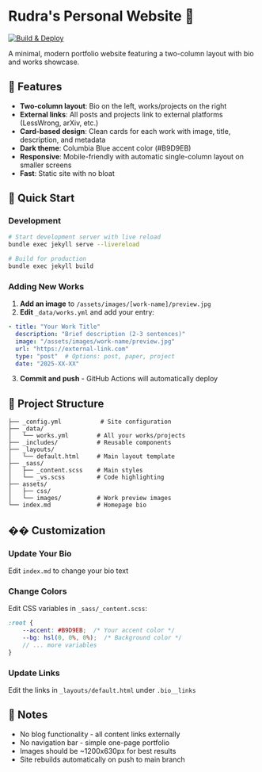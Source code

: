 # Rudra's Personal Website 🚀

[![Build & Deploy](https://github.com/rgs2151/landing/actions/workflows/jekyll.yml/badge.svg)](https://github.com/rgs2151/landing/actions/workflows/jekyll.yml)

A minimal, modern portfolio website featuring a two-column layout with bio and works showcase.

## 🎨 Features

- **Two-column layout**: Bio on the left, works/projects on the right
- **External links**: All posts and projects link to external platforms (LessWrong, arXiv, etc.)
- **Card-based design**: Clean cards for each work with image, title, description, and metadata
- **Dark theme**: Columbia Blue accent color (#B9D9EB)
- **Responsive**: Mobile-friendly with automatic single-column layout on smaller screens
- **Fast**: Static site with no bloat

## 🚀 Quick Start

### Development

```bash
# Start development server with live reload
bundle exec jekyll serve --livereload

# Build for production
bundle exec jekyll build
```

### Adding New Works

1. **Add an image** to `/assets/images/[work-name]/preview.jpg`
2. **Edit** `_data/works.yml` and add your entry:

```yaml
- title: "Your Work Title"
  description: "Brief description (2-3 sentences)"
  image: "/assets/images/work-name/preview.jpg"
  url: "https://external-link.com"
  type: "post"  # Options: post, paper, project
  date: "2025-XX-XX"
```

3. **Commit and push** - GitHub Actions will automatically deploy

## 📁 Project Structure

```
├── _config.yml           # Site configuration
├── _data/
│   └── works.yml        # All your works/projects
├── _includes/           # Reusable components
├── _layouts/
│   └── default.html     # Main layout template
├── _sass/
│   ├── _content.scss    # Main styles
│   └── _vs.scss         # Code highlighting
├── assets/
│   ├── css/
│   └── images/          # Work preview images
└── index.md             # Homepage bio
```

## �� Customization

### Update Your Bio
Edit `index.md` to change your bio text

### Change Colors
Edit CSS variables in `_sass/_content.scss`:
```scss
:root {
    --accent: #B9D9EB;  /* Your accent color */
    --bg: hsl(0, 0%, 0%);  /* Background color */
    // ... more variables
}
```

### Update Links
Edit the links in `_layouts/default.html` under `.bio__links`

## 📝 Notes

- No blog functionality - all content links externally
- No navigation bar - simple one-page portfolio
- Images should be ~1200x630px for best results
- Site rebuilds automatically on push to main branch


